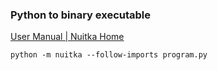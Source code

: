 ### Python to binary executable


[User Manual | Nuitka Home](https://nuitka.net/doc/user-manual.html#distribute)




```shell
python -m nuitka --follow-imports program.py

```
